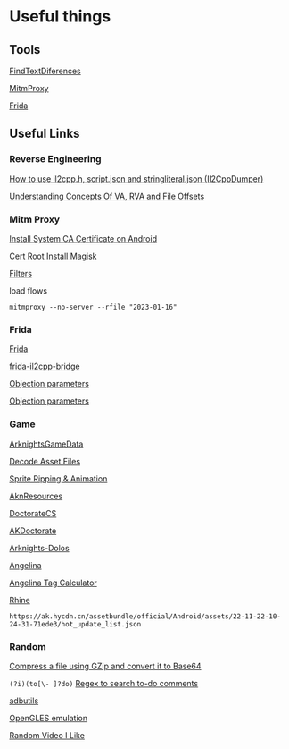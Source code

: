 # Useful things

## Tools

[FindTextDiferences](https://winmerge.org/)

[MitmProxy](https://mitmproxy.org/)

[Frida](https://github.com/frida)

## Useful Links

### Reverse Engineering

[How to use il2cpp.h, script.json and stringliteral.json (Il2CppDumper)](https://platinmods.com/threads/how-to-use-il2cpp-h-script-json-and-stringliteral-json-il2cppdumper.119775/)

[Understanding Concepts Of VA, RVA and File Offsets](https://tech-zealots.com/malware-analysis/understanding-concepts-of-va-rva-and-offset/)

### Mitm Proxy

[Install System CA Certificate on Android](https://docs.mitmproxy.org/stable/howto-install-system-trusted-ca-android/)

[Cert Root Install Magisk](https://github.com/NVISOsecurity/MagiskTrustUserCerts/blob/master/post-fs-data.sh)

[Filters](https://docs.mitmproxy.org/stable/concepts-filters/)

load flows

```
mitmproxy --no-server --rfile "2023-01-16"
```

### Frida

[Frida](https://frida.re/docs/javascript-api/)

[frida-il2cpp-bridge](https://github.com/vfsfitvnm/frida-il2cpp-bridge)

[Objection parameters](https://github.com/sensepost/objection/)

[Objection parameters](https://github.com/sensepost/objection/blob/50817500c86509c1b32fa1b28faa53d6b3e4f835/objection/console/cli.py#L248-L279)

### Game
[ArknightsGameData](https://github.com/Kengxxiao/ArknightsGameData)

[Decode Asset Files](https://blog.hoshi.tech/archives/70/)

[Sprite Ripping & Animation](https://www.reddit.com/r/arknights/comments/f5i62f/the_guide_to_arknights_sprite_ripping_animation/)

[AknResources](https://github.com/logchan/AknResources)

[DoctorateCS](https://github.com/DoctorateCS)

[AKDoctorate](https://github.com/AKDoctorate)

[Arknights-Dolos](https://github.com/aynakeya/Arknights-Dolos)

[Angelina](https://github.com/kyoukaya/angelina)

[Angelina Tag Calculator](https://github.com/kyoukaya/angelina/tree/master/example_clients/python)

[Rhine](https://github.com/kyoukaya/rhine)


``https://ak.hycdn.cn/assetbundle/official/Android/assets/22-11-22-10-24-31-71ede3/hot_update_list.json``

### Random

[Compress a file using GZip and convert it to Base64](https://www.herlitz.io/2011/11/03/compress-a-file-using-gzip-and-convert-it-to-base64-and-back-using-c)


``(?i)(to[\- ]?do)`` [Regex to search to-do comments](https://regex101.com/r/Ko9dh8/1)

[adbutils](https://github.com/openatx/adbutils)

[OpenGLES emulation](https://android.googlesource.com/platform/sdk/+/d816687/emulator/opengl/DESIGN)

[Random Video I Like](https://www.bilibili.com/video/BV17u411f78c/)